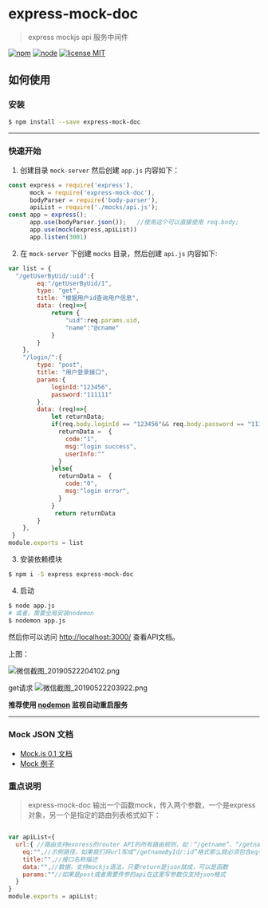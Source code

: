 # express-mock-doc

> express mockjs api 服务中间件

[![npm][npm-image]][npm-url]
[![node][node-image]][node-url]
[![license MIT][license-image]][license-url]



## 如何使用

### 安装

``` sh
$ npm install --save express-mock-doc
```

----

### 快速开始

1. 创建目录 `mock-server` 然后创建 `app.js` 内容如下：

``` js
const express = require('express'),
      mock = require('express-mock-doc'),
      bodyParser = require('body-parser'),
      apiList = require('./mocks/api.js');
const app = express();
      app.use(bodyParser.json());   //使用这个可以直接使用 req.body;
      app.use(mock(express,apiList))
      app.listen(3001)
```

2. 在 `mock-server` 下创建 `mocks` 目录，然后创建 `api.js` 内容如下:

```js
var list = {
  "/getUserByUid/:uid":{
        eq:"/getUserByUid/1",
        type: "get",
        title: "根据用户id查询用户信息",
        data: (req)=>{
            return {
                "uid":req.params.uid,
                "name":"@cname"
            }
        }
    },
    "/login/":{
        type: "post",
        title: "用户登录接口",
        params:{
            loginId:"123456",
            password:"111111"
        },
        data: (req)=>{
            let returnData;
            if(req.body.loginId == "123456"&& req.body.password == "111111"){
              returnData =  {
                code:"1",
                msg:"login success",
                userInfo:""
              }
            }else{
              returnData =  {
                code:"0",
                msg:"login error",
              }
            }
             return returnData
        }
    },
 }
module.exports = list
```

3. 安装依赖模块

```sh
$ npm i -S express express-mock-doc
```

4. 启动

```sh
$ node app.js
# 或者，需要全局安装nodemon
$ nodemon app.js  

```

然后你可以访问 <http://localhost:3000/> 查看API文档。

上图：

![微信截图_20190522204102.png](https://i.loli.net/2019/05/22/5ce54854daa6f21914.png)

get请求
![微信截图_20190522203922.png](https://i.loli.net/2019/05/22/5ce54854e84f094641.png)


**推荐使用 [nodemon][nodemon] 监视自动重启服务**

----

### Mock JSON 文档

* [Mock.js 0.1 文档](https://github.com/nuysoft/Mock/wiki)  
* [Mock 例子](http://mockjs-lite.js.org/docs/examples.html)  

### 重点说明

>express-mock-doc 输出一个函数mock，传入两个参数，一个是express对象，另一个是指定的路由列表格式如下：

```js

var apiList={
  url:{ //路由支持exoress的router API的所有路由规则，如：“/getname”、“/getnameById/:id”、“/getnameById?id=12”
    eq:"",//示例路径，如果我们将url写成“/getnameById/:id”格式那么就必须包含eq参数，并且将其携程如“/getnameById/12”否则会出错。
    title:"",//接口名称描述
    data:"",//数据，支持mockjs语法，只要return是json就成，可以是函数
    params:""//如果是post或者需要传参的api在这里写参数仅支持json格式
  }
}
module.exports = apiList;

```


[license-url]: https://opensource.org/licenses/MIT
[license-image]: https://img.shields.io/badge/license-MIT-blue.svg
[npm-url]: https://www.npmjs.com/package/express-mock-doc
[npm-image]: https://img.shields.io/badge/npm-express--mock--doc-brightgreen.svg
[node-url]: https://nodejs.org
[node-image]: https://img.shields.io/badge/node-%3E%3D%200.10.0-brightgreen.svg
[nodemon]: https://nodemon.io

